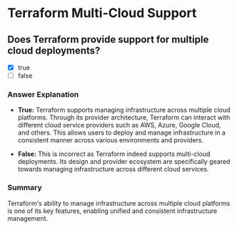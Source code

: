# Terraform Multi-Cloud Support

## Does Terraform provide support for multiple cloud deployments?

- [x] true
- [ ] false

### Answer Explanation

- **True:** Terraform supports managing infrastructure across multiple cloud platforms. Through its provider architecture, Terraform can interact with different cloud service providers such as AWS, Azure, Google Cloud, and others. This allows users to deploy and manage infrastructure in a consistent manner across various environments and providers.

- **False:** This is incorrect as Terraform indeed supports multi-cloud deployments. Its design and provider ecosystem are specifically geared towards managing infrastructure across different cloud services.

### Summary

Terraform's ability to manage infrastructure across multiple cloud platforms is one of its key features, enabling unified and consistent infrastructure management.
